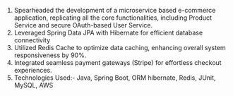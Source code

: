 1. Spearheaded the development of a microservice based e-commerce application, replicating all the core functionalities, including Product Service and secure OAuth-based User Service.
2. Leveraged Spring Data JPA with Hibernate for efficient database connectivity
3. Utilized Redis Cache to optimize data caching, enhancing overall system responsiveness by 90%. 
4. Integrated seamless payment gateways (Stripe) for effortless checkout experiences.
5. Technologies Used:- Java, Spring Boot, ORM hibernate, Redis, JUnit, MySQL, AWS
